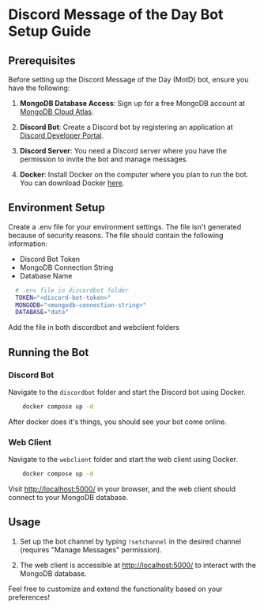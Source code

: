 # Discord Message of the Day Bot Setup Guide

## Prerequisites

Before setting up the Discord Message of the Day (MotD) bot, ensure you have the following:

1. **MongoDB Database Access**: Sign up for a free MongoDB account at [MongoDB Cloud Atlas](https://www.mongodb.com/cloud/atlas/register).

2. **Discord Bot**: Create a Discord bot by registering an application at [Discord Developer Portal](https://discord.com/developers/applications).

3. **Discord Server**: You need a Discord server where you have the permission to invite the bot and manage messages.

4. **Docker**: Install Docker on the computer where you plan to run the bot. You can download Docker [here](https://www.docker.com/get-started).

## Environment Setup

Create a .env file for your environment settings. The file isn't generated because of security reasons. The file should contain the following information:

- Discord Bot Token
- MongoDB Connection String
- Database Name
 ```sh
   # .env file in discordbot folder
   TOKEN="<discord-bot-token>"
   MONGODB="<mongodb-connection-string>"
   DATABASE="data"
   ```
Add the file in both discordbot and webclient folders

## Running the Bot

### Discord Bot

Navigate to the `discordbot` folder and start the Discord bot using Docker.
```sh
    docker compose up -d
```
After docker does it's things, you should see your bot come online. 


### Web Client

Navigate to the `webclient` folder and start the web client using Docker.
```sh
    docker compose up -d
```
Visit [http://localhost:5000/](http://localhost:5000/) in your browser, and the web client should connect to your MongoDB database.

## Usage

1. Set up the bot channel by typing `!setchannel` in the desired channel (requires "Manage Messages" permission).

2. The web client is accessible at [http://localhost:5000/](http://localhost:5000/) to interact with the MongoDB database.

Feel free to customize and extend the functionality based on your preferences!
